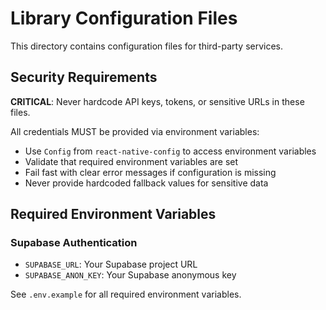 # Library Configuration Files

This directory contains configuration files for third-party services.

## Security Requirements

**CRITICAL**: Never hardcode API keys, tokens, or sensitive URLs in these files.

All credentials MUST be provided via environment variables:

- Use `Config` from `react-native-config` to access environment variables
- Validate that required environment variables are set
- Fail fast with clear error messages if configuration is missing
- Never provide hardcoded fallback values for sensitive data

## Required Environment Variables

### Supabase Authentication

- `SUPABASE_URL`: Your Supabase project URL
- `SUPABASE_ANON_KEY`: Your Supabase anonymous key

See `.env.example` for all required environment variables.
